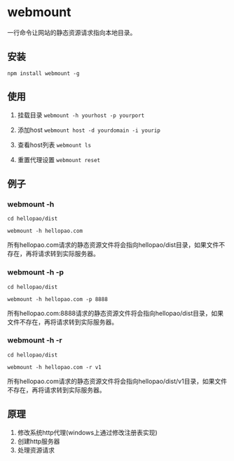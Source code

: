 # webmount
一行命令让网站的静态资源请求指向本地目录。

## 安装
`npm install webmount -g`

## 使用
1. 挂载目录
`webmount -h yourhost -p yourport`

2. 添加host
`webmount host -d yourdomain -i yourip`

3. 查看host列表
`webmount ls`

4. 重置代理设置
`webmount reset`
 
## 例子

### webmount -h
`cd hellopao/dist`

`webmount -h hellopao.com`

所有hellopao.com请求的静态资源文件将会指向hellopao/dist目录，如果文件不存在，再将请求转到实际服务器。

### webmount -h -p 
`cd hellopao/dist`

`webmount -h hellopao.com -p 8888`

所有hellopao.com:8888请求的静态资源文件将会指向hellopao/dist目录，如果文件不存在，再将请求转到实际服务器。

### webmount -h -r
`cd hellopao/dist`

`webmount -h hellopao.com -r v1`

所有hellopao.com请求的静态资源文件将会指向hellopao/dist/v1目录，如果文件不存在，再将请求转到实际服务器。

## 原理
1. 修改系统http代理(windows上通过修改注册表实现)
2. 创建http服务器
3. 处理资源请求
